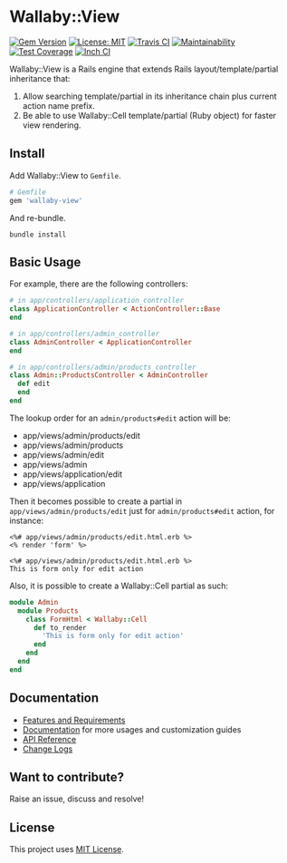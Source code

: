 # Wallaby::View

[![Gem Version](https://badge.fury.io/rb/wallaby-view.svg)](https://badge.fury.io/rb/wallaby-view)
[![License: MIT](https://img.shields.io/badge/License-MIT-yellow.svg)](https://opensource.org/licenses/MIT)
[![Travis CI](https://travis-ci.org/wallaby-rails/wallaby-view.svg?branch=master)](https://travis-ci.org/wallaby-rails/wallaby-view)
[![Maintainability](https://api.codeclimate.com/v1/badges/d3e924dd70cc12562eab/maintainability)](https://codeclimate.com/github/wallaby-rails/wallaby-view/maintainability)
[![Test Coverage](https://api.codeclimate.com/v1/badges/d3e924dd70cc12562eab/test_coverage)](https://codeclimate.com/github/wallaby-rails/wallaby-view/test_coverage)
[![Inch CI](https://inch-ci.org/github/wallaby-rails/wallaby-view.svg?branch=master)](https://inch-ci.org/github/wallaby-rails/wallaby-view)

Wallaby::View is a Rails engine that extends Rails layout/template/partial inheritance that:

1. Allow searching template/partial in its inheritance chain plus current action name prefix.
2. Be able to use Wallaby::Cell template/partial (Ruby object) for faster view rendering.

## Install

Add Wallaby::View to `Gemfile`.

```ruby
# Gemfile
gem 'wallaby-view'
```

And re-bundle.

```shell
bundle install
```

## Basic Usage

For example, there are the following controllers:

```ruby
# in app/controllers/application_controller
class ApplicationController < ActionController::Base
end

# in app/controllers/admin_controller
class AdminController < ApplicationController
end

# in app/controllers/admin/products_controller
class Admin::ProductsController < AdminController
  def edit
  end
end
```

The lookup order for an `admin/products#edit` action will be:

- app/views/admin/products/edit
- app/views/admin/products
- app/views/admin/edit
- app/views/admin
- app/views/application/edit
- app/views/application

Then it becomes possible to create a partial in `app/views/admin/products/edit` just for `admin/products#edit` action, for instance:

```erb
<%# app/views/admin/products/edit.html.erb %>
<% render 'form' %>

<%# app/views/admin/products/edit.html.erb %>
This is form only for edit action
```

Also, it is possible to create a Wallaby::Cell partial as such:

```ruby
module Admin
  module Products
    class FormHtml < Wallaby::Cell
      def to_render
        'This is form only for edit action'
      end
    end
  end
end
```

## Documentation

- [Features and Requirements](docs/features.md)
- [Documentation](docs/README.md) for more usages and customization guides
- [API Reference](https://www.rubydoc.info/gems/wallaby)
- [Change Logs](CHANGELOG.md)

## Want to contribute?

Raise an issue, discuss and resolve!

## License

This project uses [MIT License](LICENSE).
